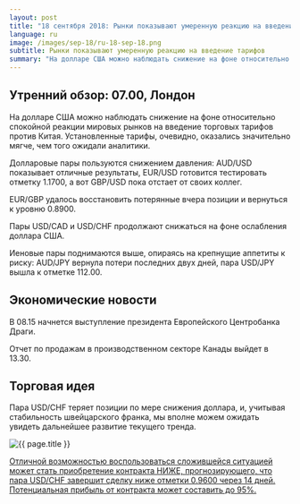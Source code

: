 ```yaml
---
layout: post
title: "18 сентября 2018: Рынки показывают умеренную реакцию на введение тарифов"
language: ru
image: /images/sep-18/ru-18-sep-18.png
subtitle: Рынки показывают умеренную реакцию на введение тарифов
summary: "На долларе США можно наблюдать снижение на фоне относительно спокойной реакции мировых рынков на введение торговых тарифов против Китая"
---
```

## Утренний обзор: 07.00, Лондон
 
На долларе США можно наблюдать снижение на фоне относительно спокойной реакции мировых рынков на введение торговых тарифов против Китая. Установленные тарифы, очевидно, оказались значительно мягче, чем того ожидали аналитики.

Долларовые пары пользуются снижением давления: AUD/USD показывает отличные результаты, EUR/USD готовится тестировать отметку 1.1700, а вот GBP/USD пока отстает от своих коллег.

EUR/GBP удалось восстановить потерянные вчера позиции и вернуться к уровню 0.8900.

Пары USD/CAD и USD/CHF продолжают снижаться на фоне ослабления доллара США.

Иеновые пары поднимаются выше, опираясь на крепнущие аппетиты к риску: AUD/JPY вернула потери последних двух дней, пара USD/JPY вышла к отметке 112.00.
 
## Экономические новости
 
В 08.15 начнется выступление президента Европейского Центробанка Драги.

Отчет по продажам в производственном секторе Канады выйдет в 13.30.
 
## Торговая идея
 
Пара USD/CHF теряет позиции по мере снижения доллара, и, учитывая стабильность швейцарского франка, мы вполне можем ожидать увидеть дальнейшее развитие текущего тренда.

<img src="{{ site.url }}/images/sep-18/ru-18-sep-18.png" alt="{{ page.title }}"  title="{{ page.title }}">

<a href="%LINK%%?currency=USD&market=forex&underlying=frxUSDCHF&formname=higherlower&duration_amount=14&duration_units=d&amount=10&amount_type=stake&expiry_type=duration&barrier=0.9600" target="_blank" rel="noopener noreferrer nofollow">Отличной возможностью воспользоваться сложившейся ситуацией может стать приобретение контракта НИЖЕ, прогнозирующего, что пара USD/CHF завершит сделку ниже отметки 0.9600 через 14 дней. Потенциальная прибыль от контракта может составить до 95%.</a>
